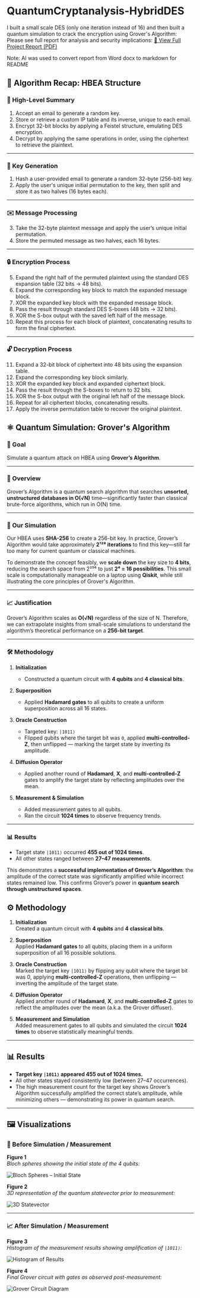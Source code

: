 # QuantumCryptanalysis-HybridDES
I built a small scale DES (only one iteration instead of 16) and then built a quantum simulation to crack the encryption using Grover's Algorithm:
Please see full report for analysis and security implications: [📄 View Full Project Report (PDF)](./report.pdf)

Note: AI was used to convert report from Word docx to markdown for README

## 🔐 Algorithm Recap: HBEA Structure

### 🧠 High-Level Summary
1. Accept an email to generate a random key.
2. Store or retrieve a custom IP table and its inverse, unique to each email.
3. Encrypt 32-bit blocks by applying a Feistel structure, emulating DES encryption.
4. Decrypt by applying the same operations in order, using the ciphertext to retrieve the plaintext.

---

### 🔑 Key Generation
1. Hash a user-provided email to generate a random 32-byte (256-bit) key.
2. Apply the user's unique initial permutation to the key, then split and store it as two halves (16 bytes each).

---

### ✉️ Message Processing
3. Take the 32-byte plaintext message and apply the user’s unique initial permutation.
4. Store the permuted message as two halves, each 16 bytes.

---

### 🔒 Encryption Process
5. Expand the right half of the permuted plaintext using the standard DES expansion table (32 bits → 48 bits).
6. Expand the corresponding key block to match the expanded message block.
7. XOR the expanded key block with the expanded message block.
8. Pass the result through standard DES S-boxes (48 bits → 32 bits).
9. XOR the S-box output with the saved left half of the message.
10. Repeat this process for each block of plaintext, concatenating results to form the final ciphertext.

---

### 🔓 Decryption Process
11. Expand a 32-bit block of ciphertext into 48 bits using the expansion table.
12. Expand the corresponding key block similarly.
13. XOR the expanded key block and expanded ciphertext block.
14. Pass the result through the S-boxes to return to 32 bits.
15. XOR the S-box output with the original left half of the message block.
16. Repeat for all ciphertext blocks, concatenating results.
17. Apply the inverse permutation table to recover the original plaintext.


## ⚛️ Quantum Simulation: Grover's Algorithm

### 🎯 Goal
Simulate a quantum attack on HBEA using **Grover’s Algorithm**.

---

### 🧠 Overview
Grover’s Algorithm is a quantum search algorithm that searches **unsorted, unstructured databases in O(√N)** time—significantly faster than classical brute-force algorithms, which run in O(N) time.

---

### 🧪 Our Simulation
Our HBEA uses **SHA-256** to create a 256-bit key. In practice, Grover’s Algorithm would take approximately **2¹²⁸ iterations** to find this key—still far too many for current quantum or classical machines.

To demonstrate the concept feasibly, we **scale down** the key size to **4 bits**, reducing the search space from 2²⁵⁶ to just **2⁴ = 16 possibilities**. This small scale is computationally manageable on a laptop using **Qiskit**, while still illustrating the core principles of Grover's Algorithm.

---

### 📈 Justification
Grover’s Algorithm scales as **O(√N)** regardless of the size of N. Therefore, we can extrapolate insights from small-scale simulations to understand the algorithm’s theoretical performance on a **256-bit target**.

---

### 🛠️ Methodology

1. **Initialization**  
   - Constructed a quantum circuit with **4 qubits** and **4 classical bits**.

2. **Superposition**  
   - Applied **Hadamard gates** to all qubits to create a uniform superposition across all 16 states.

3. **Oracle Construction**  
   - Targeted key: `|1011⟩`  
   - Flipped qubits where the target bit was `0`, applied **multi-controlled-Z**, then unflipped — marking the target state by inverting its amplitude.

4. **Diffusion Operator**  
   - Applied another round of **Hadamard**, **X**, and **multi-controlled-Z** gates to amplify the target state by reflecting amplitudes over the mean.

5. **Measurement & Simulation**  
   - Added measurement gates to all qubits.  
   - Ran the circuit **1024 times** to observe frequency trends.

---

### 📊 Results

- Target state `|1011⟩` occurred **455 out of 1024 times**.
- All other states ranged between **27–47 measurements**.
  
This demonstrates a **successful implementation of Grover’s Algorithm**: the amplitude of the correct state was significantly amplified while incorrect states remained low. This confirms Grover’s power in **quantum search through unstructured spaces**.

## ⚙️ Methodology

1. **Initialization**  
   Created a quantum circuit with **4 qubits** and **4 classical bits**.

2. **Superposition**  
   Applied **Hadamard gates** to all qubits, placing them in a uniform superposition of all 16 possible solutions.

3. **Oracle Construction**  
   Marked the target key `|1011⟩` by flipping any qubit where the target bit was 0, applying **multi-controlled-Z** operations, then unflipping — inverting the amplitude of the target state.

4. **Diffusion Operator**  
   Applied another round of **Hadamard**, **X**, and **multi-controlled-Z** gates to reflect the amplitudes over the mean (a.k.a. the Grover diffuser).

5. **Measurement and Simulation**  
   Added measurement gates to all qubits and simulated the circuit **1024 times** to observe statistically meaningful trends.

---

## 📊 Results

- **Target key `|1011⟩` appeared 455 out of 1024 times.**
- All other states stayed consistently low (between 27–47 occurrences).
- The high measurement count for the target key shows Grover’s Algorithm successfully amplified the correct state’s amplitude, while minimizing others — demonstrating its power in quantum search.

---

## 🖼️ Visualizations

### 📍 Before Simulation / Measurement

**Figure 1**  
_Bloch spheres showing the initial state of the 4 qubits:_

![Bloch Spheres – Initial State](./images/bloch_multivector.png)

**Figure 2**  
_3D representation of the quantum statevector prior to measurement:_

![3D Statevector](./images/state_city.png)

---

### 📈 After Simulation / Measurement

**Figure 3**  
_Histogram of the measurement results showing amplification of `|1011⟩`:_

![Histogram of Results](./images/grover_histogram.png)

**Figure 4**  
_Final Grover circuit with gates as observed post-measurement:_

![Grover Circuit Diagram](./images/grover_circuit.png)
